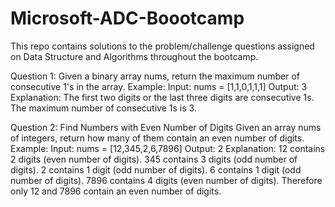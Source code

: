 # Microsoft-ADC-Boootcamp
This repo contains solutions to the problem/challenge questions assigned on Data Structure and Algorithms throughout the bootcamp.

Question 1: 
Given a binary array nums, return the maximum number of consecutive 1's in the array.
Example:
  Input: nums = [1,1,0,1,1,1]
  Output: 3
  Explanation: The first two digits or the last three digits are consecutive 1s. The maximum number of consecutive 1s is 3.

Question 2:
Find Numbers with Even Number of Digits
Given an array nums of integers, return how many of them contain an even number of digits.
Example:
  Input: nums = [12,345,2,6,7896]
  Output: 2
  Explanation: 
  12 contains 2 digits (even number of digits). 
  345 contains 3 digits (odd number of digits). 
  2 contains 1 digit (odd number of digits). 
  6 contains 1 digit (odd number of digits). 
  7896 contains 4 digits (even number of digits). 
  Therefore only 12 and 7896 contain an even number of digits.
